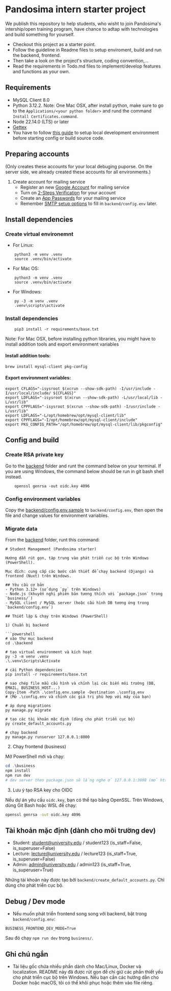 # Pandosima intern starter project
We publish this repository to help students, who wisht to join Pandosima's intership/open training program, have chance to adtap with technologies and build something for yourself.
* Checkout this project as a starter point.
* Follow the guideline in Readme files to setup enviroment, build and run the backend, frontend. 
* Then take a look on the project's structure, coding convention,...
* Read the requirements in Todo.md files to implement/develop features and functions as your own.

## Requirements

* MySQL Client 8.0
* Python 3.12.2. Note: One Mac OSX, after install python, make sure to go to the `Applications/<your python folder>` and rund the command `Install Certificates.command`.
* Node 22.14.0 (LTS) or later
* [Gettex](https://mlocati.github.io/articles/gettext-iconv-windows.html)
* You have to follow [this guide](./devtools/Readme.md) to setup local development environment before starting config or build source code.
## Preparing accounts
(Only creates these accounts for your local debuging puporse. On the server side, we already created these accounts for all environments.)
1. Create account for mailing service
    * Register an new [Google Account](https://accounts.google.com/) for mailing service 
    * Turn on [2-Steps Verification](https://support.google.com/accounts/answer/185839) for your account
    * Create an [App Passwords](https://support.google.com/mail/answer/185833) for your mailing service
    * Remember [SMTP setup options](https://support.google.com/a/answer/176600?hl=en#zippy=%2Cuse-the-restricted-gmail-smtp-server%2Cuse-the-gmail-smtp-server) to fill in `backend/config.env` later.

## Install dependencies

### Create virtual environemnt

* For Linux:

```
    python3 -m venv .venv
    source .venv/bin/activate
```

* For Mac OS:

```
    python3 -m venv .venv
    source .venv/bin/activate
```

* For Windows:

```
    py -3 -m venv .venv
    .venv\scripts\activate
```

### Install dependencies

```
    pip3 install -r requirements/base.txt
```
Note: For Mac OSX, before installing python libraries, you might have to install addition tools and export environment variables
#### Install addition tools:
```
brew install mysql-client pkg-config
```
#### Export environment variables:
```
export CFLAGS="-isysroot $(xcrun --show-sdk-path) -I/usr/include -I/usr/local/include/ ${CFLAGS}"
export LDFLAGS="-isysroot $(xcrun --show-sdk-path) -L/usr/local/lib -L/usr/lib"
export CPPFLAGS="-isysroot $(xcrun --show-sdk-path) -I/usr/include -L/usr/lib"
export LDFLAGS="-L/opt/homebrew/opt/mysql-client/lib"
export CPPFLAGS="-I/opt/homebrew/opt/mysql-client/include"
export PKG_CONFIG_PATH="/opt/homebrew/opt/mysql-client/lib/pkgconfig"
```

## Config and build

### Create RSA private key

Go to the [backend](./backend/) folder and runt the command below on your terminal. If you are using Windows, the command below should be run in git bash shell instead.

```
    openssl genrsa -out oidc.key 4096
```

### Config environment variables
Copy the [backend/config.env.sample](backend/config.env.sample) to `backend/config.env`, then open the file and change values for environment variables.

### Migrate data
From the [backend](backend) folder, runt this command:
```
# Student Management (Pandosima starter)

Hướng dẫn rút gọn, tập trung vào phát triển cục bộ trên Windows (PowerShell).

Mục đích: cung cấp các bước cần thiết để chạy backend (Django) và frontend (Nuxt) trên Windows.

## Yêu cầu cơ bản
- Python 3.12+ (sử dụng `py` trên Windows)
- Node.js (khuyến nghị phiên bản tương thích với `package.json` trong `business/`)
- MySQL client / MySQL server (hoặc cấu hình DB tương ứng trong `backend/config.env`)

## Thiết lập & chạy trên Windows (PowerShell)

1) Chuẩn bị backend

```powershell
# vào thư mục backend
cd .\backend

# tạo virtual environment và kích hoạt
py -3 -m venv .venv
.\.venv\Scripts\Activate

# cài Python dependencies
pip install -r requirements/base.txt

# sao chép file mẫu cấu hình và chỉnh lại các biến môi trường (DB, EMAIL, BUSINESS_HOST...)
Copy-Item -Path .\config.env.sample -Destination .\config.env
# (Mở .\config.env và chỉnh các giá trị phù hợp với máy của bạn)

# áp dụng migrations
py manage.py migrate

# tạo các tài khoản mặc định (dùng cho phát triển cục bộ)
py create_default_accounts.py

# chạy backend
py manage.py runserver 127.0.0.1:8000
```

2) Chạy frontend (business)

Mở PowerShell mới và chạy:

```powershell
cd .\business
npm install
npm run dev
# dev server theo package.json sẽ lắng nghe ở 127.0.0.1:3008 (mở http://127.0.0.1:3008/ để truy cập)
```

3) Lưu ý tạo RSA key cho OIDC

Nếu dự án yêu cầu `oidc.key`, bạn có thể tạo bằng OpenSSL. Trên Windows, dùng Git Bash hoặc WSL để chạy:

```bash
openssl genrsa -out oidc.key 4096
```

## Tài khoản mặc định (dành cho môi trường dev)
- Student: student@university.edu / student123  (is_staff=False, is_superuser=False)
- Lecture: lecture@university.edu / lecture123  (is_staff=True, is_superuser=False)
- Admin: admin@university.edu / admin123  (is_staff=True, is_superuser=True)

Những tài khoản này được tạo bởi `backend/create_default_accounts.py`. Chỉ dùng cho phát triển cục bộ.

## Debug / Dev mode
- Nếu muốn phát triển frontend song song với backend, bật trong `backend/config.env`:

```
BUSINESS_FRONTEND_DEV_MODE=True
```

Sau đó chạy `npm run dev` trong `business/`.

## Ghi chú ngắn
- Tài liệu gốc chứa nhiều phần dành cho Mac/Linux, Docker và localization. README này đã được rút gọn để chỉ giữ các phần thiết yếu cho phát triển cục bộ trên Windows. Nếu bạn cần các hướng dẫn cho Docker hoặc macOS, tôi có thể khôi phục hoặc thêm vào file riêng.
